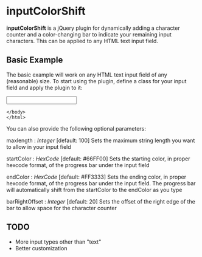 inputColorShift
====

**inputColorShift** is a jQuery plugin for dynamically adding a character counter and a color-changing bar to indicate your remaining input characters.  This can be applied to 
any HTML text input field.

Basic Example
-------------

The basic example will work on any HTML text input field of any (reasonable) size.  To start using the plugin, define a class for your input field and apply the plugin to it:
    <html>
    <body>
    <script type="text/javascript">
        $().ready(function() {
            $('.colorShifter').inputColorShift();
        });
    </script>
    <p>
		<input class="colorShifter" />
	</p>

    </body>
    </html>

You can also provide the following optional parameters:

maxlength
: _Integer_ [default: 100] Sets the maximum string length you want to allow in your input field

startColor
: _HexCode_ [default: #66FF00] Sets the starting color, in proper hexcode format, of the progress bar under the input field

endColor
: _HexCode_ [default: #FF3333] Sets the ending color, in proper hexcode format, of the progress bar under the input field.  The progress bar will automatically shift from the startColor to the endColor as you type

barRightOffset
: _Integer_ [default: 20] Sets the offset of the right edge of the bar to allow space for the character counter


TODO
----

* More input types other than "text"
* Better customization


